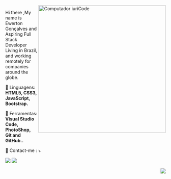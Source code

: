 

<img src="https://raw.githubusercontent.com/MicaelliMedeiros/micaellimedeiros/master/image/computer-illustration.png" min-width="400px" max-width="400px" width="400px" align="right" alt="Computador iuriCode">

<p align="left"> 
 Hi there ,My name is Ewerton Gonçalves and Aspiring Full Stack Developer 
 Living in Brazil, and working remotely for companies around the globe.
</p>

<p align="left">
  🦄 Linguagens: <strong>HTML5, CSS3, JavaScript, Bootstrap.</strong>
</p>

<p align="left">
  💼 Ferramentas: <strong>Visual Studio Code, PhotoShop, Git and GitHub..</strong>
</p>

<p align="left">
  💌 Contact-me : ⤵️
</p>

  <a href="#" alt="Facebook">
  <img src="https://img.shields.io/badge/-Facebook-3b5998?style=flat-square&labelColor=3b5998&logo=facebook&logoColor=white&link=https://www.facebook.com/fumaca13"/></a>

  <a href="#" alt="Instagram">
  <img src="https://img.shields.io/badge/-Instagram-DF0174?style=flat-square&labelColor=DF0174&logo=instagram&logoColor=white&link=https://www.instagram.com/ewerton_fmc/"/></a>
</p>  

<img align='right' src="https://github-readme-stats.vercel.app/api?username=EwertonWeb&show_icons=true&title_color=783c00&text_color=af552e&icon_color=783c00&bg_color=f8efd4&cache_seconds=2300">
<!--
**EwertonWeb/EwertonWeb** is a ✨ _special_ ✨ repository because its `README.md` (this file) appears on your GitHub profile.




